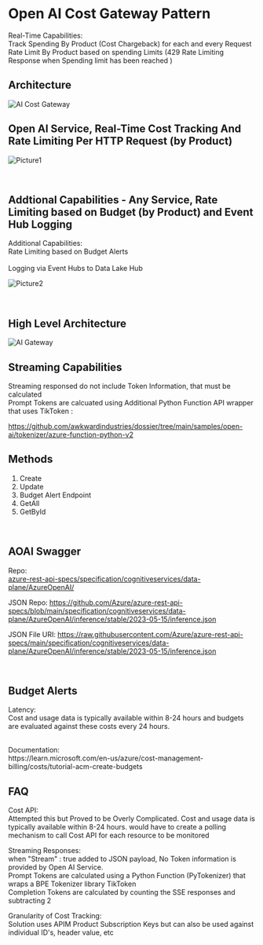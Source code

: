 # Open AI Cost Gateway Pattern

Real-Time Capabilities: <br/>
   Track Spending By Product (Cost Chargeback) for each and every Request <br/>
   Rate Limit By Product based on spending Limits (429 Rate Limiting Response when Spending limit has been reached ) <br/>


## Architecture


![AI Cost Gateway](https://github.com/ThePreston/Custom-Rate-Limiter-API/assets/84995595/c0992f84-5d3b-4799-9d87-b3e0e82fcb21)



## Open AI Service, Real-Time Cost Tracking And Rate Limiting Per HTTP Request (by Product)


![Picture1](https://github.com/ThePreston/Custom-Rate-Limiter-API/assets/84995595/1a27d263-f69e-41c0-9f30-7fb9e5d23cf7)


<br/>

## Addtional Capabilities - Any Service, Rate Limiting based on Budget (by Product) and Event Hub Logging

Additional Capabilities: <br/>
   Rate Limiting based on Budget Alerts <br/>   
   Logging via Event Hubs to Data Lake Hub <br/>


![Picture2](https://github.com/ThePreston/Custom-Rate-Limiter-API/assets/84995595/8e335ce5-f484-4b39-85f7-6b4accae5d4a)


<br/>



## High Level Architecture


![AI Gateway](https://github.com/ThePreston/Custom-Rate-Limiter-API/assets/84995595/cc3d5d63-0df0-43b9-923a-7a1a32da487d)


## Streaming Capabilities
Streaming responsed do not include Token Information, that must be calculated <br/>
Prompt Tokens are calcuated using Additional Python Function API wrapper that uses TikToken : <br/>

https://github.com/awkwardindustries/dossier/tree/main/samples/open-ai/tokenizer/azure-function-python-v2


## Methods

1) Create
2) Update
3) Budget Alert Endpoint
4) GetAll
5) GetById

   
<br/>


## AOAI Swagger

Repo: <br/>
   [azure-rest-api-specs/specification/cognitiveservices/data-plane/AzureOpenAI/](https://github.com/Azure/azure-rest-api-specs/tree/main/specification/cognitiveservices/data-plane/AzureOpenAI)

JSON Repo:
https://github.com/Azure/azure-rest-api-specs/blob/main/specification/cognitiveservices/data-plane/AzureOpenAI/inference/stable/2023-05-15/inference.json

JSON File URI:
https://raw.githubusercontent.com/Azure/azure-rest-api-specs/main/specification/cognitiveservices/data-plane/AzureOpenAI/inference/stable/2023-05-15/inference.json

<br/>


## Budget Alerts

Latency: </br>
Cost and usage data is typically available within 8-24 hours and budgets are evaluated against these costs every 24 hours.

<br/>
Documentation: <br/>
https://learn.microsoft.com/en-us/azure/cost-management-billing/costs/tutorial-acm-create-budgets


## FAQ

Cost API: </br>
Attempted this but Proved to be Overly Complicated. Cost and usage data is typically available within 8-24 hours. 
would have to create a polling mechanism to call Cost API for each resource to be monitored
</br>

Streaming Responses: </br>
when "Stream" : true added to JSON payload, No Token information is provided by Open AI Service.  </br>
Prompt Tokens are calculated using a Python Function (PyTokenizer) that wraps a BPE Tokenizer library TikToken </br>
Completion Tokens are calculated by counting the SSE responses and subtracting 2 </br>


Granularity of Cost Tracking: </br>
Solution uses APIM Product Subscription Keys but can also be used against individual ID's, header value, etc
